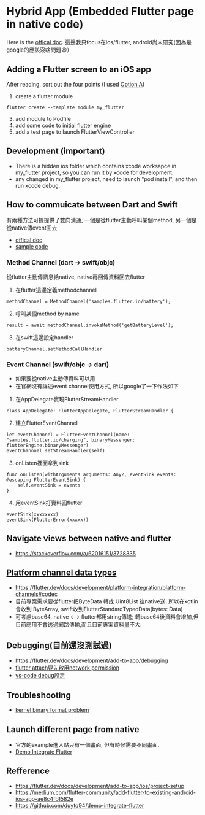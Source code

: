 # Hybrid App (Embedded Flutter page in native code)

Here is the [offical doc](https://flutter.dev/docs/development/add-to-app).
這邊我只focus在ios/flutter, android尚未研究(因為是google的應該沒啥問題😆）
## Adding a Flutter screen to an iOS app
After reading, sort out the four points (I used [Option A](https://flutter.dev/docs/development/add-to-app/debugging))
1. create a flutter module
```
flutter create --template module my_flutter
```
3. add module to Podfile
4. add some code to initial flutter engine
5. add a test page to launch FlutterViewController

## Development (important)

- There is a hidden ios folder which contains xcode worksapce in my_flutter project, so you can run it by xcode for development.
- any changed in my_flutter project, need to launch "pod install", and then run xcode debug.

## How to commuicate between Dart and Swift
有兩種方法可提提供了雙向溝通, 一個是從flutter主動呼叫某個method, 另一個是從native傳event回去
- [offical doc](https://flutter.dev/docs/development/platform-integration/platform-channels)
- [sample code](https://github.com/flutter/flutter/tree/master/examples/platform_channel_swift)

### Method Channel (dart -> swift/objc)

從flutter主動傳訊息給native, native再回傳資料回去flutter

1. 在flutter這邊定義methodchannel
```
methodChannel = MethodChannel('samples.flutter.io/battery');
```
2. 呼叫某個method by name
```
result = await methodChannel.invokeMethod('getBatteryLevel');
```
3. 在swift這邊設定handler
```
batteryChannel.setMethodCallHandler
```
### Event Channel (swift/objc -> dart)

- 如果要從native主動傳資料可以用
- 在官網沒有詳述event channel使用方式, 所以google了一下作法如下
1. 在AppDelegate實現FlutterStreamHandler
```
class AppDelegate: FlutterAppDelegate, FlutterStreamHandler {
```
2. 建立FlutterEventChannel
```
let eventChannnel = FlutterEventChannel(name: "samples.flutter.io/charging", binaryMessenger: flutterEngine.binaryMessenger)
eventChannnel.setStreamHandler(self)
```
3. onListen裡面拿到sink
```
func onListen(withArguments arguments: Any?, eventSink events: @escaping FlutterEventSink) {
    self.eventSink = events
}
```
4. 用eventSink打資料回flutter
```
eventSink(xxxxxxxx)
eventSink(FlutterError(xxxxx))
```

## Navigate views between native and flutter
- https://stackoverflow.com/a/62016151/3728335

## [Platform channel data types](https://flutter.dev/docs/development/platform-integration/platform-channels#codec)
- https://flutter.dev/docs/development/platform-integration/platform-channels#codec
- 目前專案需求要從flutter把ByteData 轉成 Uint8List 往native送, 所以在kotlin會收到 ByteArray, swift收到FlutterStandardTypedData(bytes: Data)
- 可考慮base64, native <--> flutter都用string傳送; 轉base64後資料會增加,但目前應用不會透過網路傳輸,而且目前專案資料量不大.

## Debugging(目前還沒測試過)
- https://flutter.dev/docs/development/add-to-app/debugging
- [flutter attach要先啟用network permission](https://flutter.dev/docs/development/add-to-app/ios/project-setup#local-network-privacy-permissions)
- [vs-code debug設定](https://flutter.dev/docs/development/add-to-app/debugging#vs-code)
## Troubleshooting
- [kernel binary format problem](https://stackoverflow.com/questions/56051502/cant-load-kernel-binary-invalid-kernel-binary-format-version-no-active-packag)

## Launch different page from native
- 官方的example進入點只有一個畫面, 但有時候需要不同畫面.
- [Demo Integrate Flutter](https://github.com/duytq94/demo-integrate-flutter)

## Refference
- https://flutter.dev/docs/development/add-to-app/ios/project-setup
- https://medium.com/flutter-community/add-flutter-to-existing-android-ios-app-ae8c4fb1582e
- https://github.com/duytq94/demo-integrate-flutter
